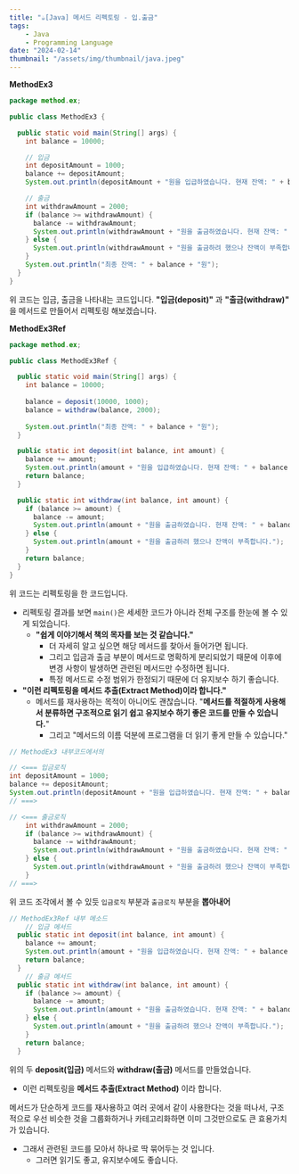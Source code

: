 ```yaml
---
title: "☕️[Java] 메서드 리펙토링 - 입.출금"
tags:
    - Java
    - Programming Language
date: "2024-02-14"
thumbnail: "/assets/img/thumbnail/java.jpeg"
---
```


**MethodEx3**
```java
package method.ex;

public class MethodEx3 {

  public static void main(String[] args) {
    int balance = 10000;

    // 입금
    int depositAmount = 1000;
    balance += depositAmount;
    System.out.println(depositAmount + "원을 입급하였습니다. 현재 잔액: " + balance + "원");

    // 출금
    int withdrawAmount = 2000;
    if (balance >= withdrawAmount) {
      balance -= withdrawAmount;
      System.out.println(withdrawAmount + "원을 출금하였습니다. 현재 잔액: " + balance + "원");
    } else {
      System.out.println(withdrawAmount + "원을 출금하려 했으나 잔액이 부족합니다.");
    }
    System.out.println("최종 잔액: " + balance + "원");
  }
}
```

위 코드는 입금, 출금을 나타내는 코드입니다.
**"입금(deposit)"** 과 **"출금(withdraw)"** 을 메서드로 만들어서 리펙토링 해보겠습니다.

**MethodEx3Ref**
```java
package method.ex;

public class MethodEx3Ref {

  public static void main(String[] args) {
    int balance = 10000;
    
    balance = deposit(10000, 1000);
    balance = withdraw(balance, 2000);
    
    System.out.println("최종 잔액: " + balance + "원");
  }

  public static int deposit(int balance, int amount) {
    balance += amount;
    System.out.println(amount + "원을 입급하였습니다. 현재 잔액: " + balance + "원");
    return balance;
  }

  public static int withdraw(int balance, int amount) {
    if (balance >= amount) {
      balance -= amount;
      System.out.println(amount + "원을 출금하였습니다. 현재 잔액: " + balance + "원");
    } else {
      System.out.println(amount + "원을 출금하려 했으나 잔액이 부족합니다.");
    }
    return balance;
  }
}
```

위 코드는 리펙토링을 한 코드입니다.

* 리펙토링 결과를 보면 `main()`은 세세한 코드가 아니라 전체 구조를 한눈에 볼 수 있게 되었습니다.
    * **"쉽게 이야기해서 책의 목자를 보는 것 같습니다."**
        * 더 자세히 알고 싶으면 해당 메서드를 찾아서 들어가면 됩니다.
        * 그리고 입금과 출금 부분이 메서드로 명확하게 분리되었기 때문에 이후에 변경 사항이 발생하면 관련된 메서드만 수정하면 됩니다.
        * 특정 메서드로 수정 범위가 한정되기 때문에 더 유지보수 하기 좋습니다.
* **"이런 리펙토링을 메서드 추출(Extract Method)이라 합니다."**
    * 메서드를 재사용하는 목적이 아니어도 괜찮습니다. "**메서드를 적절하게 사용해서 분류하면 구조적으로 읽기 쉽고 유지보수 하기 좋은 코드를 만들 수 있습니다.**"
        * 그리고 "메서드의 이름 덕분에 프로그램을 더 읽기 좋게 만들 수 있습니다."

```java
// MethodEx3 내부코드에서의

// <=== 입금로직 
int depositAmount = 1000;
balance += depositAmount;
System.out.println(depositAmount + "원을 입급하였습니다. 현재 잔액: " + balance + "원");
// ===>

// <=== 출금로직
    int withdrawAmount = 2000;
    if (balance >= withdrawAmount) {
      balance -= withdrawAmount;
      System.out.println(withdrawAmount + "원을 출금하였습니다. 현재 잔액: " + balance + "원");
    } else {
      System.out.println(withdrawAmount + "원을 출금하려 했으나 잔액이 부족합니다.");
    }
// ===>
```
위 코드 조각에서 볼 수 있듯 `입금로직` 부분과 `출금로직` 부분을 **뽑아내어**

```java
// MethodEx3Ref 내부 메소드
    // 입금 메서드
  public static int deposit(int balance, int amount) {
    balance += amount;
    System.out.println(amount + "원을 입급하였습니다. 현재 잔액: " + balance + "원");
    return balance;
  }
    // 출금 메서드
  public static int withdraw(int balance, int amount) {
    if (balance >= amount) {
      balance -= amount;
      System.out.println(amount + "원을 출금하였습니다. 현재 잔액: " + balance + "원");
    } else {
      System.out.println(amount + "원을 출금하려 했으나 잔액이 부족합니다.");
    }
    return balance;
  }
```

위의 두 **deposit(입금)** 메서드와 **withdraw(출금)** 메서드를 만들었습니다.

* 이런 리펙토링을 **메서드 추출(Extract Method)** 이라 합니다.

메서드가 단순하게 코드를 재사용하고 여러 곳에서 같이 사용한다는 것을 떠나서, 구조적으로 우선 비슷한 것을 그룹화하거나 카테고리화하면 이미 그것만으로도 큰 효용가치가 있습니다.
* 그래서 관련된 코드를 모아서 하나로 딱 묶어두는 것 입니다.
    * 그러면 읽기도 좋고, 유지보수에도 좋습니다.
